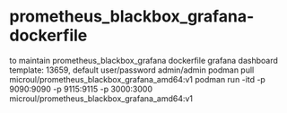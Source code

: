 # prometheus_blackbox_grafana-dockerfile
to maintain prometheus_blackbox_grafana dockerfile
grafana dashboard template: 13659, default user/password admin/admin
podman pull microul/prometheus_blackbox_grafana_amd64:v1
podman run -itd -p 9090:9090 -p 9115:9115 -p 3000:3000 microul/prometheus_blackbox_grafana_amd64:v1
